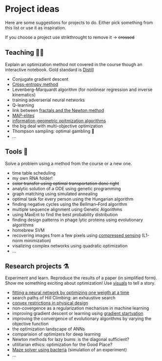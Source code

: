# Project ideas

Here are some suggestions for projects to do. Either pick something from this list or use it as inspiration.

If you choose a project use strikthrought to remove it -> ~~crossed~~

## Teaching 👨‍🏫

Explain an optimization method not covered in the course though an interactive notebook. Gold standard is [Distill](https://distill.pub/2017/momentum/)

- Conjugate gradient descent
- [Cross-entropy method](https://en.wikipedia.org/wiki/Cross-Entropy_Method)
- Levenberg–Marquardt algorithm (for nonlinear regression and inverse kinematics)
- training adverserial neural networks
- Q-learning
- link between [fractals and the Newton method](https://www.youtube.com/watch?v=-RdOwhmqP5s)
- [MAP-elites](https://arxiv.org/abs/1504.04909)
- [information-geometric opitmization algorithms](http://www.cmap.polytechnique.fr/~anne.auger/teaching-slides/05_DFO-IGO.pdf)
- the big deal with multi-objective optimization
- Thompson sampling: optimal gambling 🎲
- ...

## Tools 🔧

Solve a problem using a method from the course or a new one.

- time table scheduling
- my own RNA folder!
- ~~color transfer using optimal transportation done right~~
- analytic solution of a ODE using genetic programming
- graph matching using simulated annealing
- optimal task for every person using the Hungarian algorithm
- finding negative cycles using the Bellman–Ford algorithm
- multiple sequence alignment using Genetic Algorithms
- using MaxEnt to find the best probability distribution
- finding design patterns in phage lytic proteins using evolutionary algorithms
- homebrew SVM
- recovering images from a few pixels using [compressed sensing](https://www.youtube.com/watch?v=SbU1pahbbkc) (L1-norm minimization)
- visalizing complex networks using quadratic optimization
- ...

## Research projects ⚗️

Experiment and learn. Reproduce the results of a paper (in simplified form). Show me something exciting about optimization! Use [visuals](https://www.youtube.com/watch?v=gvck7ssg9dE) to tell a story.

- [fitting a neural network by optimizing one weigth at a time](http://arxiv.org/abs/2005.05955)
- search paths of Hill Climbing: an exhaustive search
- [convex restrictions in physical design](https://stanford.edu/~boyd/papers/pdf/cvx_restrictions_physical_design.pdf)
- non-covergence as a regularization mechanism in machine learning
- improving gradient descent or learning using [gradient startvation](https://mohammadpz.github.io/GradientStarvation.html)
- improving the convergence of evolutionary algorithms by varying the objective function
- the optimization landscape of ANNs
- comparision of optimizers for deep learning
- Newton methods for lazy bums: is the diagonal sufficient?
- utilitarian ethics: optimization for the Good Place?
- [Maze solver using bacteria](https://www.technologyreview.com/2021/11/09/1039107/e-coli-maze-solving-biocomputer/?s=03) (simulation of an experiment)
- ...
